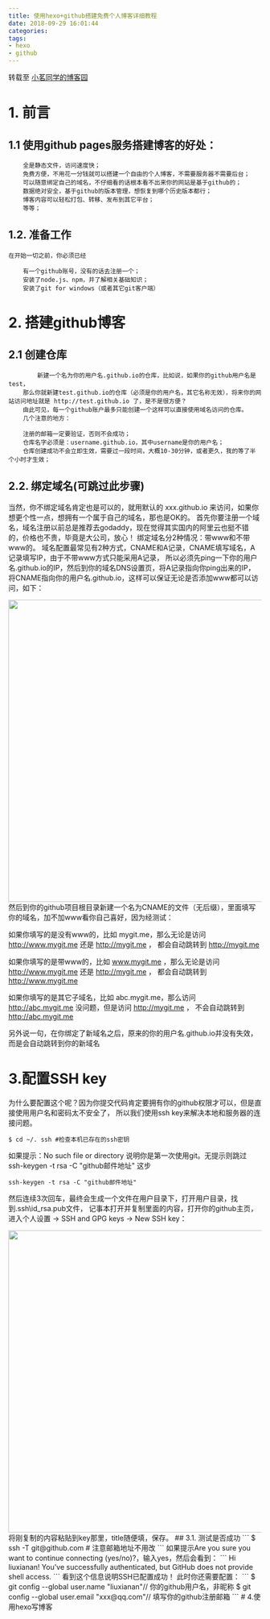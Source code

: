 ```yaml
---
title: 使用hexo+github搭建免费个人博客详细教程
date: 2018-09-29 16:01:44
categories:
tags: 
- hexo 
- github
---
```


转载至 [小茗同学的博客园](https://www.cnblogs.com/liuxianan/p/build-blog-website-by-hexo-github.html)

# 1. 前言
## 1.1 使用github pages服务搭建博客的好处：
```
    全是静态文件，访问速度快；
    免费方便，不用花一分钱就可以搭建一个自由的个人博客，不需要服务器不需要后台；
    可以随意绑定自己的域名，不仔细看的话根本看不出来你的网站是基于github的；
    数据绝对安全，基于github的版本管理，想恢复到哪个历史版本都行；
    博客内容可以轻松打包、转移、发布到其它平台；
    等等；
```

## 1.2. 准备工作
    在开始一切之前，你必须已经
```
    有一个github账号，没有的话去注册一个；
    安装了node.js、npm，并了解相关基础知识；
    安装了git for windows（或者其它git客户端）
```

# 2. 搭建github博客
## 2.1 创建仓库

            新建一个名为你的用户名.github.io的仓库，比如说，如果你的github用户名是test，
        那么你就新建test.github.io的仓库（必须是你的用户名，其它名称无效），将来你的网站访问地址就是 http://test.github.io 了，是不是很方便？
        由此可见，每一个github账户最多只能创建一个这样可以直接使用域名访问的仓库。 
        几个注意的地方：
```
    注册的邮箱一定要验证，否则不会成功；
    仓库名字必须是：username.github.io，其中username是你的用户名；
    仓库创建成功不会立即生效，需要过一段时间，大概10-30分钟，或者更久，我的等了半个小时才生效；
```
## 2.2. 绑定域名(可跳过此步骤)

当然，你不绑定域名肯定也是可以的，就用默认的 xxx.github.io 来访问，如果你想更个性一点，想拥有一个属于自己的域名，那也是OK的。
首先你要注册一个域名，域名注册以前总是推荐去godaddy，现在觉得其实国内的阿里云也挺不错的，价格也不贵，毕竟是大公司，放心！
绑定域名分2种情况：带www和不带www的。
域名配置最常见有2种方式，CNAME和A记录，CNAME填写域名，A记录填写IP，由于不带www方式只能采用A记录，
所以必须先ping一下你的用户名.github.io的IP，然后到你的域名DNS设置页，将A记录指向你ping出来的IP，
将CNAME指向你的用户名.github.io，这样可以保证无论是否添加www都可以访问，如下：
<div align=left><img width="600" height="auto" src="http://image.liuxianan.com/201608/20160823_191336_238_8683.png"/></div>
然后到你的github项目根目录新建一个名为CNAME的文件（无后缀），里面填写你的域名，加不加www看你自己喜好，因为经测试：

如果你填写的是没有www的，比如 mygit.me，那么无论是访问 http://www.mygit.me 还是 http://mygit.me ，
都会自动跳转到 http://mygit.me

如果你填写的是带www的，比如 www.mygit.me ，那么无论是访问 http://www.mygit.me 还是 http://mygit.me ，
都会自动跳转到 http://www.mygit.me

如果你填写的是其它子域名，比如 abc.mygit.me，那么访问 http://abc.mygit.me 没问题，但是访问 http://mygit.me ，
不会自动跳转到 http://abc.mygit.me

另外说一句，在你绑定了新域名之后，原来的你的用户名.github.io并没有失效，而是会自动跳转到你的新域名

# 3.配置SSH key
为什么要配置这个呢？因为你提交代码肯定要拥有你的github权限才可以，但是直接使用用户名和密码太不安全了，
所以我们使用ssh key来解决本地和服务器的连接问题。
```
$ cd ~/. ssh #检查本机已存在的ssh密钥
```
如果提示：No such file or directory 说明你是第一次使用git。无提示则跳过 ssh-keygen -t rsa -C "github邮件地址" 这步
```
ssh-keygen -t rsa -C "github邮件地址"
```
然后连续3次回车，最终会生成一个文件在用户目录下，打开用户目录，找到.ssh\id_rsa.pub文件，
记事本打开并复制里面的内容，打开你的github主页，进入个人设置 -> SSH and GPG keys -> New SSH key：
<div align=left><img width="600" height="auto" src="//image.liuxianan.com/201608/20160818_143914_495_9084.png"/></div>
将刚复制的内容粘贴到key那里，title随便填，保存。
## 3.1. 测试是否成功
```
    $ ssh -T git@github.com # 注意邮箱地址不用改
```
    如果提示Are you sure you want to continue connecting (yes/no)?，输入yes，然后会看到：
```
    Hi liuxianan! You've successfully authenticated, but GitHub does not provide shell access.
```
看到这个信息说明SSH已配置成功！
此时你还需要配置：
```
    $ git config --global user.name "liuxianan"// 你的github用户名，非昵称
    $ git config --global user.email  "xxx@qq.com"// 填写你的github注册邮箱
```
# 4.使用hexo写博客

